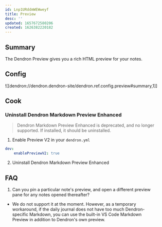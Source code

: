 ```yaml
---
id: Lnp1URddmWEWweyf
title: Preview
desc: ''
updated: 1657672580206
created: 1626382220182
---
```


## Summary

The Dendron Preview gives you a rich HTML preview for your notes. 

## Config

![[dendron://dendron.dendron-site/dendron.ref.config.preview#summary,1]]

## Cook

### Uninstall Dendron Markdown Preview Enhanced

> Dendron Markdown Preview Enhanced is deprecated, and no longer supported. If installed, it should be uninstalled.

1. Enable Preview V2 in your `dendron.yml`

```yaml
dev:
    enablePreviewV2: true
```

2. Uninstall Dendron Markdown Preview Enhanced

## FAQ
1. Can you pin a particular note's preview, and open a different preview pane for any notes opened thereafter? 
- We do not support it at the moment. However, as a temporary workaround, if the daily journal does not have too much Dendron-specific Markdown, you can use the built-in VS Code Markdown Preview in addition to Dendron's own preview.
